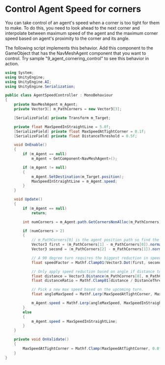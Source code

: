 # Control Agent Speed for corners

You can take control of an agent's speed when a corner is too tight for them to make. To do this, you need to look ahead to the next corner and interpolate between maximum speed of the agent and the maximum corner speed based on agent's proximity to the corner and its angle.

The following script implements this behavior. Add this component to the GameObject that has the NavMeshAgent component that you want to control. Try sample "9_agent_cornering_control" to see this behavior in action.

``` C#
using System;
using UnityEngine;
using UnityEngine.AI;
using UnityEngine.Serialization;

public class AgentSpeedController : MonoBehaviour
{
    private NavMeshAgent m_Agent;
    private Vector3[] m_PathCorners = new Vector3[3];

    [SerializeField] private Transform m_Target;

    private float MaxSpeedInStraightLine = 5.0f;
    [SerializeField] private float MaxSpeedAtTightCorner = 0.1f;
    [SerializeField] private float DistanceThreshold = 0.5f;

    void OnEnable()
    {
        if (m_Agent == null)
            m_Agent = GetComponent<NavMeshAgent>();

        if (m_Agent != null)
        {
            m_Agent.SetDestination(m_Target.position);
            MaxSpeedInStraightLine = m_Agent.speed;
        }
    }

    void Update()
    {
        if (m_Agent == null)
            return;

        int numCorners = m_Agent.path.GetCornersNonAlloc(m_PathCorners);

        if (numCorners > 2)
        {
            // m_PathCorners[0] is the agent position path so find the angle of the next corner.
            Vector3 first = (m_PathCorners[1] - m_PathCorners[0]).normalized;
            Vector3 second = (m_PathCorners[2] - m_PathCorners[1]).normalized;

            // A 90 degree turn requires the biggest reduction in speed.
            float speedFactor = Mathf.Clamp01(Vector3.Dot(first, second));

            // Only apply speed reduction based on angle if distance to next corner is less than DistanceThreshold.
            float distance = Vector3.Distance(m_PathCorners[0], m_PathCorners[1]);
            float distanceRatio = Mathf.Clamp01(distance / DistanceThreshold);

            // Pick a new max speed based on the upcoming turn.
            float angleMaxSpeed = Mathf.Lerp(MaxSpeedAtTightCorner, MaxSpeedInStraightLine, speedFactor);

            m_Agent.speed = Mathf.Lerp(angleMaxSpeed, MaxSpeedInStraightLine, distanceRatio);
        }
        else
        {
            m_Agent.speed = MaxSpeedInStraightLine;
        }
    }

    private void OnValidate()
    {
        MaxSpeedAtTightCorner = Mathf.Clamp(MaxSpeedAtTightCorner, 0.0f, MaxSpeedInStraightLine);
    }
}
```
